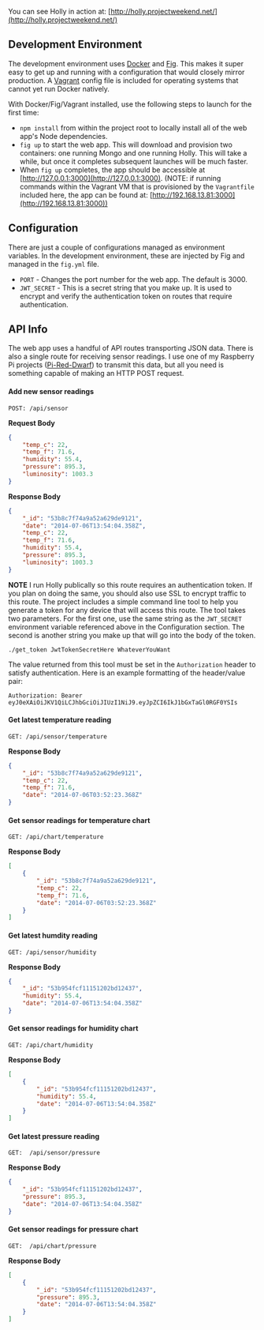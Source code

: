 You can see Holly in action at: [http://holly.projectweekend.net/](http://holly.projectweekend.net/)


## Development Environment

The development environment uses [Docker](http://www.docker.com/) and [Fig](http://orchardup.github.io/fig/). This makes it super easy to get up and running with a configuration that would closely mirror production. A [Vagrant](http://www.vagrantup.com/) config file is included for operating systems that cannot yet run Docker natively.

With Docker/Fig/Vagrant installed, use the following steps to launch for the first time:

* `npm install` from within the project root to locally install all of the web app's Node dependencies.
* `fig up` to start the web app. This will download and provision two containers: one running Mongo and one running Holly. This will take a while, but once it completes subsequent launches will be much faster.
* When `fig up` completes, the app should be accessible at [http://127.0.0.1:3000](http://127.0.0.1:3000). (NOTE: if running commands within the Vagrant VM that is provisioned by the `Vagrantfile` included here, the app can be found at: [http://192.168.13.81:3000](http://192.168.13.81:3000))


## Configuration

There are just a couple of configurations managed as environment variables. In the development environment, these are injected by Fig and managed in the `fig.yml` file.

* `PORT` - Changes the port number for the web app. The default is 3000.
* `JWT_SECRET` - This is a secret string that you make up. It is used to encrypt and verify the authentication token on routes that require authentication.

## API Info

The web app uses a handful of API routes transporting JSON data. There is also a single route for receiving sensor readings. I use one of my Raspberry Pi projects ([Pi-Red-Dwarf](https://github.com/projectweekend/Pi-Red-Dwarf)) to transmit this data, but all you need is something capable of making an HTTP POST request.

#### Add new sensor readings

```
POST: /api/sensor
```

**Request Body**
~~~json
{
    "temp_c": 22,
    "temp_f": 71.6,
    "humidity": 55.4,
    "pressure": 895.3,
    "luminosity": 1003.3
}
~~~

**Response Body**
~~~json
{
    "_id": "53b8c7f74a9a52a629de9121",
    "date": "2014-07-06T13:54:04.358Z",
    "temp_c": 22,
    "temp_f": 71.6,
    "humidity": 55.4,
    "pressure": 895.3,
    "luminosity": 1003.3
}
~~~

**NOTE**
I run Holly publically so this route requires an authentication token. If you plan on doing the same, you should also use SSL to encrypt traffic to this route. The project includes a simple command line tool to help you generate a token for any device that will access this route. The tool takes two parameters. For the first one, use the same string as the `JWT_SECRET` environment variable referenced above in the Configuration section. The second is another string you make up that will go into the body of the token.

```
./get_token JwtTokenSecretHere WhateverYouWant
```

The value returned from this tool must be set in the `Authorization` header to satisfy authentication. Here is an example formatting of the header/value pair:

```
Authorization: Bearer eyJ0eXAiOiJKV1QiLCJhbGciOiJIUzI1NiJ9.eyJpZCI6IkJ1bGxTaGl0RGF0YSIs
```


#### Get latest temperature reading

```
GET: /api/sensor/temperature
```

**Response Body**
```json
{
    "_id": "53b8c7f74a9a52a629de9121",
    "temp_c": 22,
    "temp_f": 71.6,
    "date": "2014-07-06T03:52:23.368Z"
}
```


#### Get sensor readings for temperature chart

```
GET: /api/chart/temperature
```

**Response Body**
```json
[
    {
        "_id": "53b8c7f74a9a52a629de9121",
        "temp_c": 22,
        "temp_f": 71.6,
        "date": "2014-07-06T03:52:23.368Z"
    }
]
```


#### Get latest humdity reading

```
GET: /api/sensor/humidity
```

**Response Body**
```json
{
    "_id": "53b954fcf11151202bd12437",
    "humidity": 55.4,
    "date": "2014-07-06T13:54:04.358Z"
}
```


#### Get sensor readings for humidity chart

```
GET: /api/chart/humidity
```

**Response Body**
```json
[
    {
        "_id": "53b954fcf11151202bd12437",
        "humidity": 55.4,
        "date": "2014-07-06T13:54:04.358Z"
    }
]
```


#### Get latest pressure reading

```
GET:  /api/sensor/pressure
```

**Response Body**
```json
{
    "_id": "53b954fcf11151202bd12437",
    "pressure": 895.3,
    "date": "2014-07-06T13:54:04.358Z"
}
```


#### Get sensor readings for pressure chart

```
GET:  /api/chart/pressure
```

**Response Body**
```json
[
    {
        "_id": "53b954fcf11151202bd12437",
        "pressure": 895.3,
        "date": "2014-07-06T13:54:04.358Z"
    }
]
```
